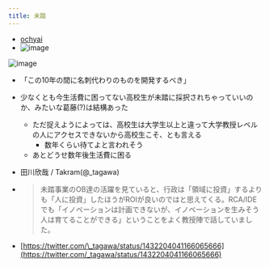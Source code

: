 ```yaml
---
title: 未踏
---
```


* [ochyai](ochyai.md)
* ![image](https://gyazo.com/f7ef6be20fee4fafc9c5ee5f333535b1/thumb/1000)

![image](https://gyazo.com/34734a32a60b7efd909f5d245413b578/thumb/1000)

* 「この10年の間に名刺代わりのものを開発するべき」

* 少なくとも今生活費に困ってない高校生が未踏に採択されちゃっていいのか、みたいな葛藤(?)は結構あった
  
  * ただ捉えようによっては、高校生は大学生以上と違って大学教授レベルの人にアクセスできないから高校生こそ、とも言える
    * 数年くらい待てよと言われそう
  * あとどうせ数年後生活費に困る
* 田川欣哉 / Takram(@\_tagawa)

* 
   > 
   > 未踏事業のOB達の活躍を見ていると、行政は「領域に投資」するよりも「人に投資」したほうがROIが良いのではと思えてくる。RCA/IDEでも「イノベーションは計画できないが、イノベーションを生みそう人は育てることができる」ということをよく教授陣で話していました。

* [https://twitter.com/\_tagawa/status/1432204041166065666](https://twitter.com/_tagawa/status/1432204041166065666)
